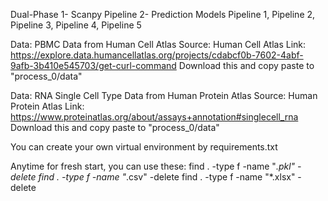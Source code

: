 Dual-Phase
1- Scanpy Pipeline
2- Prediction Models
Pipeline 1, Pipeline 2, Pipeline 3, Pipeline 4, Pipeline 5

Data:  PBMC Data from Human Cell Atlas
Source: Human Cell Atlas
Link: https://explore.data.humancellatlas.org/projects/cdabcf0b-7602-4abf-9afb-3b410e545703/get-curl-command
Download this and copy paste to "process_0/data"

Data: RNA Single Cell Type Data from Human Protein Atlas
Source: Human Protein Atlas
Link: https://www.proteinatlas.org/about/assays+annotation#singlecell_rna
Download this and copy paste to "process_0/data"

You can create your own virtual environment by requirements.txt 

Anytime for fresh start, you can use these: 
find . -type f -name "*.pkl" -delete 
find . -type f -name "*.csv" -delete 
find . -type f -name "*.xlsx" -delete 